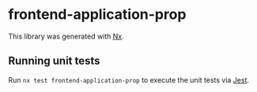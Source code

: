 # frontend-application-prop

This library was generated with [Nx](https://nx.dev).

## Running unit tests

Run `nx test frontend-application-prop` to execute the unit tests via [Jest](https://jestjs.io).
